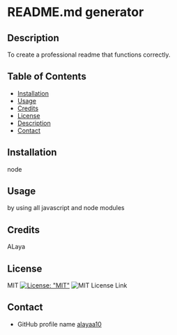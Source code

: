 # README.md generator
  
  ## Description
  To create a professional readme that functions correctly.
  
  ## Table of Contents 
  - [Installation](#installation)
  - [Usage](#usage)
  - [Credits](#credits)
  - [License](#license)
  - [Description](#license)
  - [Contact](#contact)
  
  ## Installation
  node
  
  ## Usage
  by using all javascript and node modules

  ## Credits
  ALaya
  
  ## License
  MIT
  [![License: "MIT"](https://img.shields.io/badge/License-MIT-yellow.svg)](https://opensource.org/licenses/MIT)
  ![MIT License Link](https://opensource.org/licenses/MIT;)

  ## Contact
  * GitHub profile name [alayaa10](https://github.com/alayaa10)

